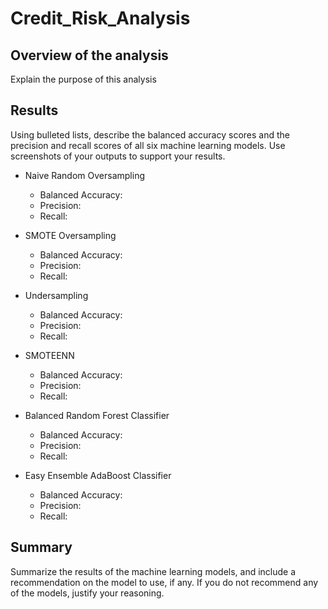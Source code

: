 # Credit_Risk_Analysis

## Overview of the analysis

Explain the purpose of this analysis

## Results

Using bulleted lists, describe the balanced accuracy scores and the precision and recall scores of all six machine learning models. Use screenshots of your outputs to support your results.

- Naive Random Oversampling
    - Balanced Accuracy: 
    - Precision: 
    - Recall: 

- SMOTE Oversampling
    - Balanced Accuracy: 
    - Precision: 
    - Recall: 

- Undersampling
    - Balanced Accuracy: 
    - Precision: 
    - Recall: 

- SMOTEENN
    - Balanced Accuracy: 
    - Precision: 
    - Recall: 

- Balanced Random Forest Classifier
    - Balanced Accuracy: 
    - Precision: 
    - Recall: 

- Easy Ensemble AdaBoost Classifier
    - Balanced Accuracy: 
    - Precision: 
    - Recall: 

## Summary

Summarize the results of the machine learning models, and include a recommendation on the model to use, if any. If you do not recommend any of the models, justify your reasoning.